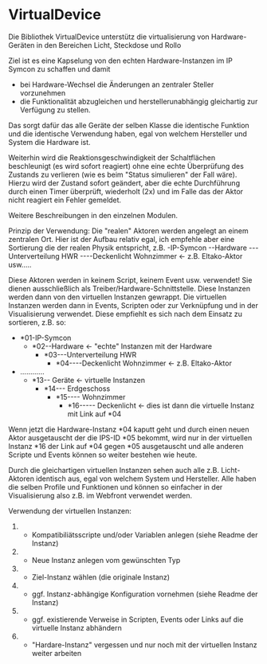 # VirtualDevice

Die Bibliothek VirtualDevice unterstütz die virtualisierung von Hardware-Geräten in den Bereichen Licht, Steckdose und Rollo

Ziel ist es eine Kapselung von den echten Hardware-Instanzen im IP Symcon zu schaffen und damit
- bei Hardware-Wechsel die Änderungen an zentraler Steller vorzunehmen
- die Funktionalität abzugleichen und herstellerunabhängig gleichartig zur Verfügung zu stellen.

Das sorgt dafür das alle Geräte der selben Klasse die identische Funktion und die identische Verwendung haben,
egal von welchem Hersteller und System die Hardware ist.

Weiterhin wird die Reaktionsgeschwindigkeit der Schaltflächen beschleunigt (es wird sofort reagiert) ohne eine echte 
Überprüfung des Zustands zu verlieren (wie es beim "Status simulieren" der Fall wäre). Hierzu wird der Zustand sofort geändert,
aber die echte Durchführung durch einen Timer überprüft, wiederholt (2x) und im Falle das der Aktor nicht reagiert 
ein Fehler gemeldet.

Weitere Beschreibungen in den einzelnen Modulen.

Prinzip der Verwendung:
Die "realen" Aktoren werden angelegt an einem zentralen Ort. Hier ist der Aufbau relativ egal, ich empfehle aber eine Sortierung
die der realen Physik entspricht, z.B.
-IP-Symcon
--Hardware
---Unterverteilung HWR
----Deckenlicht Wohnzimmer <- z.B. Eltako-Aktor
usw.....

Diese Aktoren werden in keinem Script, keinem Event usw. verwendet! Sie dienen ausschließlich als Treiber/Hardware-Schnittstelle.
Diese Instanzen werden dann von den virtuellen Instanzen gewrappt. Die virtuellen Instanzen werden dann in Events, Scripten 
oder zur Verknüpfung und in der Visualisierung verwendet. 
Diese empfiehlt es sich nach dem Einsatz zu sortieren, z.B. so:


* *01-IP-Symcon
	* *02--Hardware <- "echte" Instanzen mit der Hardware
		* *03---Unterverteilung HWR
			* *04----Deckenlicht Wohnzimmer <- z.B. Eltako-Aktor
* ............
	* *13-- Geräte <- virtuelle Instanzen
		* *14--- Erdgeschoss
			* *15---- Wohnzimmer
				* *16----- Deckenlicht <- dies ist dann die virtuelle Instanz mit Link auf *04

Wenn jetzt die Hardware-Instanz *04 kaputt geht und durch einen neuen Aktor ausgetauscht der die IPS-ID *05 bekommt,
 wird nur in der virtuellen Instanz *16 der Link auf *04 gegen *05 ausgetauscht und alle anderen Scripte und Events können so weiter 
 bestehen wie heute.
 
 Durch die gleichartigen virtuellen Instanzen sehen auch alle z.B. Licht-Aktoren identisch aus, egal von welchem System und Hersteller.
 Alle haben die selben Profile und Funktionen und können so einfacher in der Visualisierung also z.B. im Webfront verwendet werden.
 
 Verwendung der virtuellen Instanzen:
1. - Kompatibiliätsscripte und/oder Variablen anlegen (siehe Readme der Instanz)
1. - Neue Instanz anlegen vom gewünschten Typ
1. - Ziel-Instanz wählen (die originale Instanz)
1. - ggf. Instanz-abhängige Konfiguration vornehmen (siehe Readme der Instanz)
1. - ggf. existierende Verweise in Scripten, Events oder Links auf die virtuelle Instanz abhändern
1.  - "Hardare-Instanz" vergessen und nur noch mit der virtuellen Instanz weiter arbeiten
